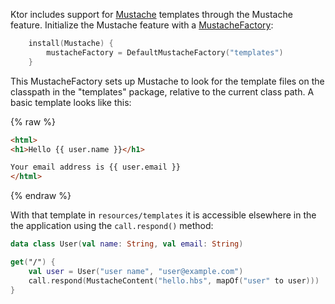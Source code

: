 [//]: # (title: Mustache)
[//]: # (caption: Using Mustache Templates)
[//]: # (category: servers)
[//]: # (keywords: html)
[//]: # (feature: feature)
[//]: # (artifact: io.ktor)
[//]: # (class: io.ktor.mustache.Mustache)
[//]: # (redirect_from: redirect_from)
[//]: # (- /features/mustache.html: - /features/mustache.html)
[//]: # (- /features/templates/mustache.html: - /features/templates/mustache.html)
[//]: # (ktor_version_review: 1.1.1)

Ktor includes support for [Mustache](https://github.com/spullara/mustache.java) templates through the Mustache
feature.  Initialize the Mustache feature with a
[MustacheFactory](http://spullara.github.io/mustache/apidocs/com/github/mustachejava/MustacheFactory.html):

```kotlin
    install(Mustache) {
        mustacheFactory = DefaultMustacheFactory("templates")
    }
```

This MustacheFactory sets up Mustache to look for the template files on the classpath in the
"templates" package, relative to the current class path.  A basic template looks like this:



{% raw %}
```html
<html>
<h1>Hello {{ user.name }}</h1>

Your email address is {{ user.email }}
</html>
```
{% endraw %}

With that template in `resources/templates` it is accessible elsewhere in the the application
using the `call.respond()` method:

```kotlin
data class User(val name: String, val email: String)

get("/") {
    val user = User("user name", "user@example.com")
    call.respond(MustacheContent("hello.hbs", mapOf("user" to user)))
}
```